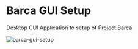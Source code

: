 # Barca GUI Setup


Desktop GUI Application to setup of Project Barca


 <img src="https://raw.githubusercontent.com/project-barca/community/main/static/desktop/intro-setup-barca.png" align="center" alt="barca-gui-setup" />



